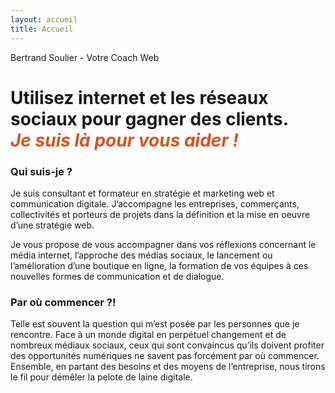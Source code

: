 ```yaml
---
layout: accueil
title: Accueil
---
```


Bertrand Soulier - Votre Coach Web

<h1 class="accueil">Utilisez internet et les réseaux sociaux pour gagner des clients.
	<span style="color: #d9531e; font-style: italic; display: block; ">Je suis là pour vous aider !</span>
</h1>

### Qui suis-je ?

Je suis consultant et formateur en stratégie et marketing web et communication digitale. J’accompagne les entreprises, commerçants, collectivités et porteurs de projets dans la définition et la mise en oeuvre d’une stratégie web.

Je vous propose de vous accompagner dans vos réflexions concernant le média internet, l’approche des médias sociaux, le lancement ou l’amélioration d’une boutique en ligne, la formation de vos équipes à ces nouvelles formes de communication et de dialogue.


### Par où commencer ?! 

Telle est souvent la question qui m’est posée par les personnes que je rencontre. Face à un monde digital en perpétuel changement et de nombreux médiaux sociaux, ceux qui sont convaincus qu’ils doivent profiter des opportunités numériques ne savent pas forcément par où commencer. Ensemble, en partant des besoins et des moyens de l’entreprise, nous tirons le fil pour démêler la pelote de laine digitale.